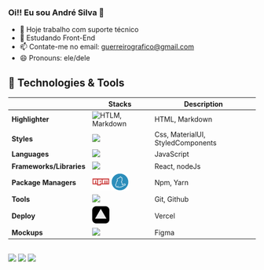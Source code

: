 ### Oi!! Eu sou André Silva 👋

- 🔭 Hoje trabalho com suporte técnico
- 🌱 Estudando Front-End
- 📫 Contate-me no email: guerreirografico@gmail.com
- 😄 Pronouns: ele/dele

## 🔧 Technologies & Tools

|     | Stacks | Description |
| --- | --- | --- |
|**Highlighter**|  <img height='35px' src="https://skillicons.dev/icons?i=html,md&theme=light"  alt="HTLM, Markdown"/>| HTML, Markdown |
|**Styles**|  <img height='35px'  src="https://skillicons.dev/icons?i=css,materialui,styledcomponents" /> | Css, MaterialUI, StyledComponents |
|**Languages**|  <img height='35px' src="https://skillicons.dev/icons?i=js"/>| JavaScript |
|**Frameworks/Libraries**|  <img height='35px'  src="https://skillicons.dev/icons?i=react,nodejs"/> | React, nodeJs |
|**Package Managers**|  <img src="https://github.com/devicons/devicon/blob/master/icons/npm/npm-original-wordmark.svg" height="35px" /> <img src="https://github.com/devicons/devicon/blob/master/icons/yarn/yarn-original.svg" height="35px" />| Npm, Yarn |
|**Tools**|  <img height='35px'  src="https://skillicons.dev/icons?i=git,github"/> | Git, Github |
|**Deploy**| <img height='35px' src="https://raw.githubusercontent.com/smilly3D/smilly3D/b99342846de2b44a4092a04dfb9130d2d1d70c66/assets/vercel.svg" />| Vercel |
|**Mockups**|  <img height='35px'  src="https://skillicons.dev/icons?i=figma"/>| Figma |
  
  ##
 
<div> 
  <a href = "mailto:guerreirografico@gmail.com"><img src="https://img.shields.io/badge/Gmail-D14836?style=for-the-badge&logo=gmail&logoColor=white"         target="_blank"></a>
  <a href="https://www.linkedin.com/in/andre-silva2502" target="_blank"><img src="https://img.shields.io/badge/-LinkedIn-%230077B5?style=for-the-badge&logo=linkedin&logoColor=white" target="_blank"></a> 
  <a href="https://api.whatsapp.com/send?phone=84988549509" target="_blank"><img src="https://img.shields.io/badge/WhatsApp-25D366?style=for-the-badge&logo=whatsapp&logoColor=white" target="_blank"></a>   
</div>

 

